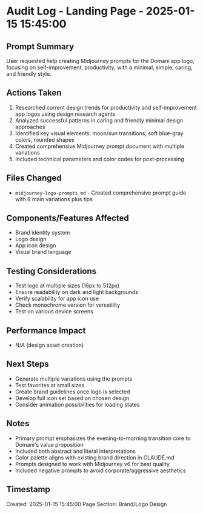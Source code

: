 # Audit Log - Landing Page - 2025-01-15 15:45:00

## Prompt Summary
User requested help creating Midjourney prompts for the Domani app logo, focusing on self-improvement, productivity, with a minimal, simple, caring, and friendly style.

## Actions Taken
1. Researched current design trends for productivity and self-improvement app logos using design research agents
2. Analyzed successful patterns in caring and friendly minimal design approaches
3. Identified key visual elements: moon/sun transitions, soft blue-gray colors, rounded shapes
4. Created comprehensive Midjourney prompt document with multiple variations
5. Included technical parameters and color codes for post-processing

## Files Changed
- `midjourney-logo-prompts.md` - Created comprehensive prompt guide with 6 main variations plus tips

## Components/Features Affected
- Brand identity system
- Logo design
- App icon design
- Visual brand language

## Testing Considerations
- Test logo at multiple sizes (16px to 512px)
- Ensure readability on dark and light backgrounds
- Verify scalability for app icon use
- Check monochrome version for versatility
- Test on various device screens

## Performance Impact
- N/A (design asset creation)

## Next Steps
- Generate multiple variations using the prompts
- Test favorites at small sizes
- Create brand guidelines once logo is selected
- Develop full icon set based on chosen design
- Consider animation possibilities for loading states

## Notes
- Primary prompt emphasizes the evening-to-morning transition core to Domani's value proposition
- Included both abstract and literal interpretations
- Color palette aligns with existing brand direction in CLAUDE.md
- Prompts designed to work with Midjourney v6 for best quality
- Included negative prompts to avoid corporate/aggressive aesthetics

## Timestamp
Created: 2025-01-15 15:45:00
Page Section: Brand/Logo Design
